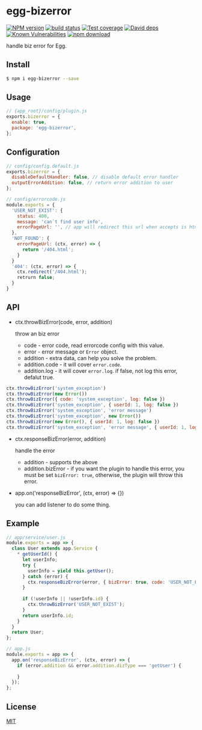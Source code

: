 # egg-bizerror

[![NPM version][npm-image]][npm-url]
[![build status][travis-image]][travis-url]
[![Test coverage][codecov-image]][codecov-url]
[![David deps][david-image]][david-url]
[![Known Vulnerabilities][snyk-image]][snyk-url]
[![npm download][download-image]][download-url]

[npm-image]: https://img.shields.io/npm/v/egg-bizerror.svg?style=flat-square
[npm-url]: https://npmjs.org/package/egg-bizerror
[travis-image]: https://img.shields.io/travis/eggjs/egg-bizerror.svg?style=flat-square
[travis-url]: https://travis-ci.org/eggjs/egg-bizerror
[codecov-image]: https://img.shields.io/codecov/c/github/eggjs/egg-bizerror.svg?style=flat-square
[codecov-url]: https://codecov.io/github/eggjs/egg-bizerror?branch=master
[david-image]: https://img.shields.io/david/eggjs/egg-bizerror.svg?style=flat-square
[david-url]: https://david-dm.org/eggjs/egg-bizerror
[snyk-image]: https://snyk.io/test/npm/egg-bizerror/badge.svg?style=flat-square
[snyk-url]: https://snyk.io/test/npm/egg-bizerror
[download-image]: https://img.shields.io/npm/dm/egg-bizerror.svg?style=flat-square
[download-url]: https://npmjs.org/package/egg-bizerror

handle biz error for Egg.

## Install

```bash
$ npm i egg-bizerror --save
```

## Usage

```js
// {app_root}/config/plugin.js
exports.bizerror = {
  enable: true,
  package: 'egg-bizerror',
};
```

## Configuration

```js
// config/config.default.js
exports.bizerror = {
  disableDefaultHandler: false, // disable default error handler
  outputErrorAddition: false, // return error addition to user
};

// config/errorcode.js
module.exports = {
  'USER_NOT_EXIST': {
    status: 400,
    message: 'can`t find user info',
    errorPageUrl: '', // app will redirect this url when accepts is html 
  },
  'NOT_FOUND': {
    errorPageUrl: (ctx, error) => {
      return '/404.html';
    }
  }
  '404': (ctx, error) => {
    ctx.redirect('/404.html');
    retrurn false;
  }
}
```

## API

* ctx.throwBizError(code, error, addition)

  throw an biz error

  * code - error code, read errorcode config with this value.
  * error - error message or `Error` object.
  * addition - extra data, can help you solve the problem.
  * addition.code - it will cover `error.code`.
  * addition.log - it will cover `error.log`. if false, not log this error, defalut true.

```js
ctx.throwBizError('system_exception')
ctx.throwBizError(new Error())
ctx.throwBizError({ code: 'system_exception', log: false })
ctx.throwBizError('system_exception', { userId: 1, log: false })
ctx.throwBizError('system_exception', 'error message')
ctx.throwBizError('system_exception', new Error())
ctx.throwBizError(new Error(), { userId: 1, log: false })
ctx.throwBizError('system_exception', 'error message', { userId: 1, log: false })
```

* ctx.responseBizError(error, addition)

  handle the error

  * addition - supports the above
  * addition.bizError - if you want the plugin to handle this error, you must be set `bizError: true`, otherwise, the plugin will throw this error.

* app.on('responseBizError', (ctx, error) => {})

  you can add listener to do some thing.

## Example

```js
// app/service/user.js
module.exports = app => {
  class User extends app.Service {
    * getUserId() {
      let userInfo;
      try {
        userInfo = yield this.getUser();
      } catch (error) {
        ctx.responseBizError(error, { bizError: true, code: 'USER_NOT_EXIST' })
      }
      
      if (!userInfo || !userInfo.id) {
        ctx.throwBizError('USER_NOT_EXIST');
      }
      return userInfo.id;
    }
  }
  return User;
};

// app.js
module.exports = app => {
  app.on('responseBizError', (ctx, error) => {
    if (error.addition && error.addition.dizType === 'getUser') {
      
    }
  });
};

```

## License

[MIT](LICENSE)
